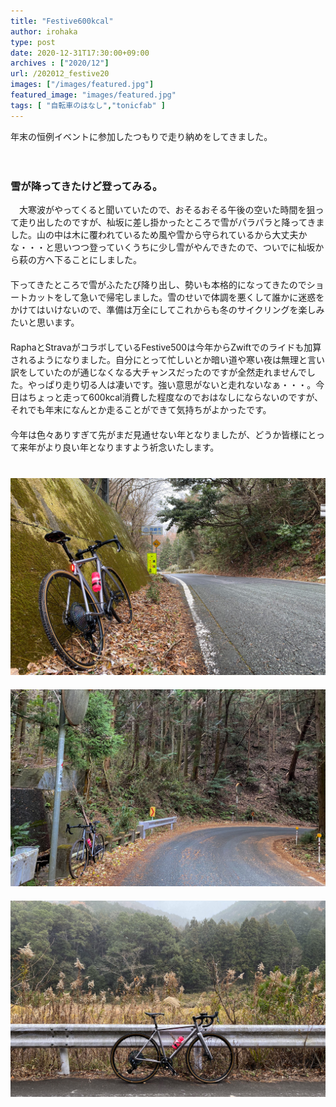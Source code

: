 ```yaml
---
title: "Festive600kcal"
author: irohaka
type: post
date: 2020-12-31T17:30:00+09:00
archives : ["2020/12"]
url: /202012_festive20
images: ["/images/featured.jpg"]
featured_image: "images/featured.jpg"
tags: [ "自転車のはなし","tonicfab" ]
---
```


年末の恒例イベントに参加したつもりで走り納めをしてきました。
<!--more-->
　  

### 雪が降ってきたけど登ってみる。

　大寒波がやってくると聞いていたので、おそるおそる午後の空いた時間を狙って走り出したのですが、杣坂に差し掛かったところで雪がパラパラと降ってきました。山の中は木に覆われているため風や雪から守られているから大丈夫かな・・・と思いつつ登っていくうちに少し雪がやんできたので、ついでに杣坂から萩の方へ下ることにしました。  
　  
下ってきたところで雪がふたたび降り出し、勢いも本格的になってきたのでショートカットをして急いで帰宅しました。雪のせいで体調を悪くして誰かに迷惑をかけてはいけないので、準備は万全にしてこれからも冬のサイクリングを楽しみたいと思います。  
　  
RaphaとStravaがコラボしているFestive500は今年からZwiftでのライドも加算されるようになりました。自分にとって忙しいとか暗い道や寒い夜は無理と言い訳をしていたのが通じなくなる大チャンスだったのですが全然走れませんでした。やっぱり走り切る人は凄いです。強い意思がないと走れないなぁ・・・。今日はちょっと走って600kcal消費した程度なのでおはなしにならないのですが、それでも年末になんとか走ることができて気持ちがよかったです。  
　  
今年は色々ありすぎて先がまだ見通せない年となりましたが、どうか皆様にとって来年がより良い年となりますよう祈念いたします。  
　  
　  
![峠のピークにはうっすらと雪か氷が残る感じ](images/20201231ride01.jpg)  
　  
![木々に囲まれていると風がないからか暖かくすら感じます。](images/20201231ride02.jpg)  
　  
![でもやっぱり寒かった・・・。防寒対策は万全に。](images/20201231ride03.jpg)  